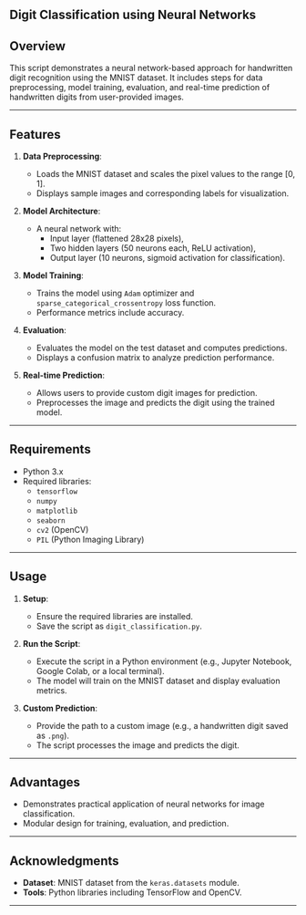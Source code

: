 ## Digit Classification using Neural Networks

## **Overview**
This script demonstrates a neural network-based approach for handwritten digit recognition using the MNIST dataset. It includes steps for data preprocessing, model training, evaluation, and real-time prediction of handwritten digits from user-provided images.

---

## **Features**
1. **Data Preprocessing**:
   - Loads the MNIST dataset and scales the pixel values to the range [0, 1].
   - Displays sample images and corresponding labels for visualization.

2. **Model Architecture**:
   - A neural network with:
     - Input layer (flattened 28x28 pixels),
     - Two hidden layers (50 neurons each, ReLU activation),
     - Output layer (10 neurons, sigmoid activation for classification).

3. **Model Training**:
   - Trains the model using `Adam` optimizer and `sparse_categorical_crossentropy` loss function.
   - Performance metrics include accuracy.

4. **Evaluation**:
   - Evaluates the model on the test dataset and computes predictions.
   - Displays a confusion matrix to analyze prediction performance.

5. **Real-time Prediction**:
   - Allows users to provide custom digit images for prediction.
   - Preprocesses the image and predicts the digit using the trained model.

---

## **Requirements**
- Python 3.x
- Required libraries:
  - `tensorflow`
  - `numpy`
  - `matplotlib`
  - `seaborn`
  - `cv2` (OpenCV)
  - `PIL` (Python Imaging Library)

---

## **Usage**
1. **Setup**:
   - Ensure the required libraries are installed.
   - Save the script as `digit_classification.py`.

2. **Run the Script**:
   - Execute the script in a Python environment (e.g., Jupyter Notebook, Google Colab, or a local terminal).
   - The model will train on the MNIST dataset and display evaluation metrics.

3. **Custom Prediction**:
   - Provide the path to a custom image (e.g., a handwritten digit saved as `.png`).
   - The script processes the image and predicts the digit.

---

## **Advantages**
- Demonstrates practical application of neural networks for image classification.
- Modular design for training, evaluation, and prediction.

---

## **Acknowledgments**
- **Dataset**: MNIST dataset from the `keras.datasets` module.
- **Tools**: Python libraries including TensorFlow and OpenCV.

---
